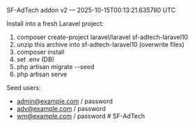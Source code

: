 
SF-AdTech addon v2 — 2025-10-15T00:13:21.635780 UTC

Install into a fresh Laravel project:
1. composer create-project laravel/laravel sf-adtech-laravel10
2. unzip this archive into sf-adtech-laravel10 (overwrite files)
3. composer install
4. set .env (DB)
5. php artisan migrate --seed
6. php artisan serve

Seed users:
- admin@example.com / password
- adv@example.com / password
- wm@example.com / password
#   S F - A d T e c h  
 